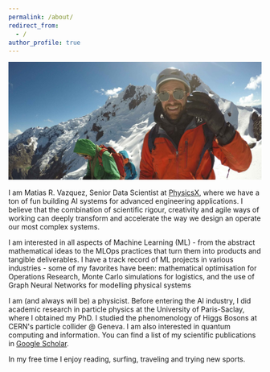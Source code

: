 ```yaml
---
permalink: /about/
redirect_from:
  - /
author_profile: true
---
```


![Matias](../assets/images/crop_matias_mountain.jpg)

I am Matias R. Vazquez, Senior Data Scientist at [PhysicsX](https://www.physicsx.ai/), where we have a ton of fun building AI systems for advanced engineering applications. I believe that the combination of scientific rigour, creativity and agile ways of working can deeply transform and accelerate the way we design an operate our most complex systems.

I am interested in all aspects of Machine Learning (ML) - from the abstract mathematical ideas to the MLOps practices that turn them into products and tangible deliverables. I have a track record of ML projects in various  industries - some of my favorites have been: mathematical optimisation for Operations Research, Monte Carlo simulations for logistics, and the use of Graph Neural Networks for modelling physical systems

I am (and always will be) a physicist. Before entering the AI industry, I did academic research in particle physics at the University of Paris-Saclay, where I obtained my PhD. I studied the phenomenology of Higgs Bosons at CERN's particle collider @ Geneva. I am also interested in quantum computing and information. You can find a list of my scientific publications in [Google Scholar](asahttps://scholar.google.com/citations?user=9fba9FMAAAAJs).

In my free time I enjoy reading, surfing, traveling and trying new sports.
